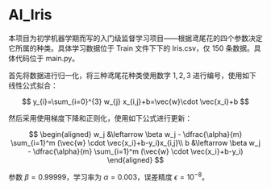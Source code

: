 # AI_Iris

本项目为初学机器学期而写的入门级监督学习项目——根据鸢尾花的四个参数决定它所属的种类。具体学习数据位于 Train 文件下下的 Iris.csv，仅 150 条数据。具体代码位于 main.py。

首先将数据进行归一化，将三种鸢尾花种类使用数字 $1,2,3$ 进行编号，使用如下线性公式拟合：

$$
y_{i}=\sum_{i=0}^{3} w_{j} x_{i,j}+b=\vec{w}\cdot \vec{x_i}+b
$$

然后采用使用梯度下降和正则化，使用如下公式进行更新：

$$
\begin{aligned}
w_j &\leftarrow \beta w_j - \dfrac{\alpha}{m} \sum_{i=1}^m (\vec{w} \cdot \vec{x_i}+b-y_i)x_{i,j}\\
b &\leftarrow \beta w_j - \dfrac{\alpha}{m} \sum_{i=1}^m (\vec{w} \cdot \vec{x_i}+b-y_i)
\end{aligned}
$$

参数 $\beta=0.99999$，学习率为 $\alpha=0.003$，误差精度 $\epsilon=10^{-8}$。
